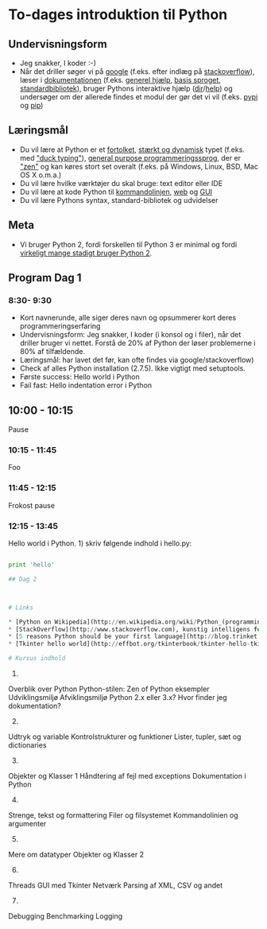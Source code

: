 # To-dages introduktion til Python

## Undervisningsform

* Jeg snakker, I koder :-)
* Når det driller søger vi på [google](https://www.google.dk/) (f.eks. efter indlæg på [stackoverflow](http://stackoverflow.com/)), læser i [dokumentationen](https://docs.python.org/2/) (f.eks. [generel hjælp](https://docs.python.org/2/), [basis sproget](https://docs.python.org/2/reference/index.html), [standardbibliotek](https://docs.python.org/2/library/index.html)), bruger Pythons interaktive hjælp ([dir](https://docs.python.org/2/library/functions.html#dir)/[help](https://docs.python.org/2/library/functions.html#help)) og undersøger om der allerede findes et modul der gør det vi vil (f.eks. [pypi](https://pypi.python.org/pypi) og [pip](http://www.pip-installer.org/en/latest/)) 

## Læringsmål

* Du vil lære at Python er et [fortolket](http://en.wikipedia.org/wiki/Interpreted_language), [stærkt og dynamisk](http://stackoverflow.com/questions/2351190/static-dynamic-vs-strong-weak) typet (f.eks. med ["duck typing"](http://en.wikipedia.org/wiki/Duck_typing#In_Python)), [general purpose programmeringssprog](http://en.wikipedia.org/wiki/General-purpose_programming_language), der er ["zen"](http://legacy.python.org/dev/peps/pep-0020/) og kan køres stort set overalt (f.eks. på Windows, Linux, BSD, Mac OS X o.m.a.)
* Du vil lære hvilke værktøjer du skal bruge: text editor eller IDE
* Du vil lære at kode Python til [kommandolinjen](http://stackoverflow.com/questions/1077347/hello-world-in-python), [web](http://flask.pocoo.org/docs/quickstart/) og [GUI](http://effbot.org/tkinterbook/tkinter-hello-tkinter.htm)
* Du vil lære Pythons syntax, standard-bibliotek og udvidelser

## Meta

* Vi bruger Python 2, fordi forskellen til Python 3 er minimal og fordi [virkeligt mange stadigt bruger Python 2](http://programmers.stackexchange.com/questions/63859/why-do-people-hesitate-to-use-python-3).

## Program Dag 1

### 8:30- 9:30

* Kort navnerunde, alle siger deres navn og opsummerer kort deres programmeringserfaring
* Undervisningsform: Jeg snakker, I koder (i konsol og i filer), når det driller bruger vi nettet. Forstå de 20% af Python der løser problemerne i 80% af tilfældende.
* Læringsmål:
har lavet det før, kan ofte findes via google/stackoverflow)
* Check af alles Python installation (2.7.5). Ikke vigtigt med setuptools.
* Første success: Hello world i Python
* Fail fast: Hello indentation error i Python

## 10:00 - 10:15

Pause

### 10:15 - 11:45

Foo

### 11:45 - 12:15

Frokost pause

### 12:15 - 13:45


Hello world i Python. 1) skriv følgende indhold i hello.py:

```python

print 'hello'

## Dag 2



# Links

* [Python on Wikipedia](http://en.wikipedia.org/wiki/Python_(programming_language))
* [StackOverflow](http://www.stackoverflow.com), kunstig intelligens for programmører)
* [5 reasons Python should be your first language](http://blog.trinket.io/why-python/)
* [Tkinter hello world](http://effbot.org/tkinterbook/tkinter-hello-tkinter.htm)

# Kursus indhold

```
1.
Overblik over Python
Python-stilen: Zen of Python
eksempler
Udviklingsmiljø
Afviklingsmiljø
Python 2.x eller 3.x?
Hvor finder jeg dokumentation?
 
2.
Udtryk og variable
Kontrolstrukturer og funktioner
Lister, tupler, sæt og dictionaries
 
3.
Objekter og Klasser 1
Håndtering af fejl med exceptions
Dokumentation i Python
 
4.
Strenge, tekst og formattering
Filer og filsystemet
Kommandolinien og argumenter
 
5.
Mere om datatyper
Objekter og Klasser 2
 
6.
Threads
GUI med Tkinter
Netværk
Parsing af XML, CSV og andet
 
7.
Debugging
Benchmarking
Logging
```